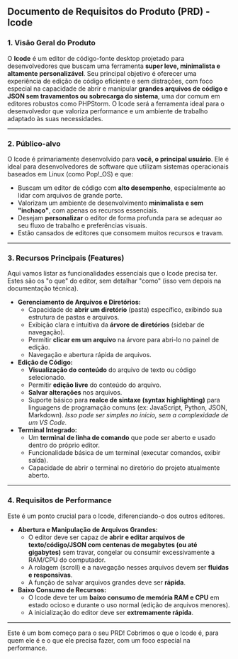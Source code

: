 ## Documento de Requisitos do Produto (PRD) - lcode

### 1. Visão Geral do Produto

O **lcode** é um editor de código-fonte desktop projetado para desenvolvedores que buscam uma ferramenta **super leve, minimalista e altamente personalizável**. Seu principal objetivo é oferecer uma experiência de edição de código eficiente e sem distrações, com foco especial na capacidade de abrir e manipular **grandes arquivos de código e JSON sem travamentos ou sobrecarga do sistema**, uma dor comum em editores robustos como PHPStorm. O lcode será a ferramenta ideal para o desenvolvedor que valoriza performance e um ambiente de trabalho adaptado às suas necessidades.

---

### 2. Público-alvo

O lcode é primariamente desenvolvido para **você, o principal usuário**. Ele é ideal para desenvolvedores de software que utilizam sistemas operacionais baseados em Linux (como Pop!_OS) e que:
* Buscam um editor de código com **alto desempenho**, especialmente ao lidar com arquivos de grande porte.
* Valorizam um ambiente de desenvolvimento **minimalista e sem "inchaço"**, com apenas os recursos essenciais.
* Desejam **personalizar** o editor de forma profunda para se adequar ao seu fluxo de trabalho e preferências visuais.
* Estão cansados de editores que consomem muitos recursos e travam.

---

### 3. Recursos Principais (Features)

Aqui vamos listar as funcionalidades essenciais que o lcode precisa ter. Estes são os "o que" do editor, sem detalhar "como" (isso vem depois na documentação técnica).

* **Gerenciamento de Arquivos e Diretórios:**
    * Capacidade de **abrir um diretório** (pasta) específico, exibindo sua estrutura de pastas e arquivos.
    * Exibição clara e intuitiva da **árvore de diretórios** (sidebar de navegação).
    * Permitir **clicar em um arquivo** na árvore para abri-lo no painel de edição.
    * Navegação e abertura rápida de arquivos.
* **Edição de Código:**
    * **Visualização do conteúdo** do arquivo de texto ou código selecionado.
    * Permitir **edição livre** do conteúdo do arquivo.
    * **Salvar alterações** nos arquivos.
    * Suporte básico para **realce de sintaxe (syntax highlighting)** para linguagens de programação comuns (ex: JavaScript, Python, JSON, Markdown). *Isso pode ser simples no início, sem a complexidade de um VS Code.*
* **Terminal Integrado:**
    * Um **terminal de linha de comando** que pode ser aberto e usado dentro do próprio editor.
    * Funcionalidade básica de um terminal (executar comandos, exibir saída).
    * Capacidade de abrir o terminal no diretório do projeto atualmente aberto.

---

### 4. Requisitos de Performance

Este é um ponto crucial para o lcode, diferenciando-o dos outros editores.

* **Abertura e Manipulação de Arquivos Grandes:**
    * O editor deve ser capaz de **abrir e editar arquivos de texto/código/JSON com centenas de megabytes (ou até gigabytes)** sem travar, congelar ou consumir excessivamente a RAM/CPU do computador.
    * A rolagem (scroll) e a navegação nesses arquivos devem ser **fluidas e responsivas**.
    * A função de salvar arquivos grandes deve ser **rápida**.
* **Baixo Consumo de Recursos:**
    * O lcode deve ter um **baixo consumo de memória RAM e CPU** em estado ocioso e durante o uso normal (edição de arquivos menores).
    * A inicialização do editor deve ser **extremamente rápida**.

---

Este é um bom começo para o seu PRD! Cobrimos o que o lcode é, para quem ele é e o que ele precisa fazer, com um foco especial na performance.
